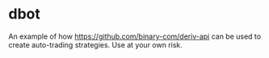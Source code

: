 # dbot

An example of how https://github.com/binary-com/deriv-api can be used to create auto-trading strategies. Use at your own risk.
